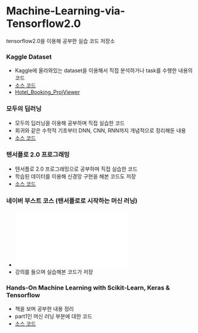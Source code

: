 # Machine-Learning-via-Tensorflow2.0
tensorflow2.0을 이용해 공부한 실습 코드 저장소

### Kaggle Dataset
   - Kaggle에 올라와있는 dataset을 이용해서 직접 분석하거나 task를 수행한 내용의 코드
   - [소스 코드](https://github.com/penguin1109/Machine-Learning-via-Tensorflow2.0/tree/master/Data%20Analysis%20with%20Kaggle%20DataFrame)
   - [Hotel_Booking_ProjViewer](https://nbviewer.jupyter.org/github/penguin1109/Machine-Learning-via-Tensorflow2.0/blob/master/Data%20Analysis%20with%20Kaggle%20DataFrame/Data_Anaysis_Proj5%28Kaggle_Hotel_booking%29-%E3%85%A1Predicting%20%285%29.ipynb#)

### 모두의 딥러닝
   - 모두의 딥러닝을 이용해 공부하며 직접 실습한 코드
   - 회귀와 같은 수학적 기초부터 DNN, CNN, RNN까지 개념적으로 정리해둔 내용
   - [소스 코드](https://github.com/penguin1109/Machine-Learning-via-Tensorflow2.0/tree/master/Deep%20Learning%20Basic)

### 텐서플로 2.0 프로그래밍
  - 텐서플로 2.0 프로그래밍으로 공부하며 직접 실습한 코드
  - 학습된 데이터를 이용해 신경망 구현을 해본 코드도 저장 
  - [소스 코드](https://github.com/penguin1109/Machine-Learning-via-Tensorflow2.0/tree/master/DNN%20TensorFlow%20Lab)

### 네이버 부스트 코스 (텐서플로로 시작하는 머신 러닝)
  - ![수료증](certificate_A20200728-437772.pdf)
  - 강의를 들으며 실습해본 코드가 저장
  
### Hands-On Machine Learning with Scikit-Learn, Keras & Tensorflow
 - 책을 보며 공부한 내용 정리
 - part1인 머신 러닝 부분에 대한 코드 
 - [소스 코드](https://github.com/penguin1109/Machine-Learning-via-Tensorflow2.0/tree/master/Hands-On%20MachineLearning)
 
